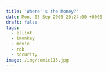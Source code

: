 ```yaml
---
title: 'Where''s the Money?'
date: Mon, 05 Sep 2005 20:24:00 +0000
draft: false
tags:
  - elliot
  - imonkey
  - movie
  - rob
  - security
image: /img/comic115.jpg
---
```


